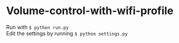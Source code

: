# Volume-control-with-wifi-profile
Run with ```$ python run.py``` <br />
Edit the settings by running ```$ python settings.py```
